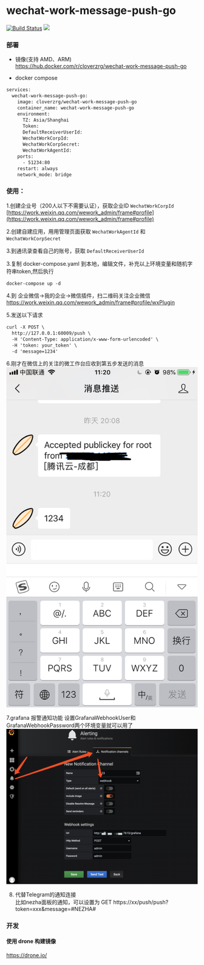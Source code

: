 # wechat-work-message-push-go
[![Build Status](http://drone.jeongen.com/api/badges/cloverzrg/wechat-work-message-push-go/status.svg)](http://drone.jeongen.com/cloverzrg/wechat-work-message-push-go)
[![](https://img.shields.io/microbadger/image-size/cloverzrg/wechat-work-message-push-go.svg)](https://hub.docker.com/r/cloverzrg/wechat-work-message-push-go/)

### 部署
- 镜像(支持 AMD、ARM)  
  https://hub.docker.com/r/cloverzrg/wechat-work-message-push-go
  
- docker compose  
```
services:
  wechat-work-message-push-go:
    image: cloverzrg/wechat-work-message-push-go
    container_name: wechat-work-message-push-go
    environment:
      TZ: Asia/Shanghai
      Token:
      DefaultReceiverUserId:
      WechatWorkCorpId:
      WechatWorkCorpSecret:
      WechatWorkAgentId:
    ports:
      - 51234:80
    restart: always
    network_mode: bridge
```

### 使用：
1.创建企业号（200人以下不需要认证），获取企业ID `WechatWorkCorpId` [https://work.weixin.qq.com/wework_admin/frame#profile](https://work.weixin.qq.com/wework_admin/frame#profile)

2.创建自建应用，用用管理页面获取 `WechatWorkAgentId` 和 `WechatWorkCorpSecret`

3.到通讯录查看自己的账号，获取 `DefaultReceiverUserId` 

3.复制 docker-compose.yaml 到本地，编辑文件，补充以上环境变量和随机字符串token,然后执行
```shell
docker-compose up -d
```

4.到 企业微信->我的企业->微信插件，扫二维码关注企业微信 https://work.weixin.qq.com/wework_admin/frame#profile/wxPlugin

5.发送以下请求
```shell
curl -X POST \
  http://127.0.0.1:60009/push \
  -H 'Content-Type: application/x-www-form-urlencoded' \
  -H 'token: your_token' \
  -d 'message=1234'
```

6.刚才在微信上的关注的微工作台应收到第五步发送的消息
![](https://github.com/cloverzrg/wechat-work-message-push-go/raw/master/image/IMG_8017.jpg)


7.grafana 报警通知功能
设置GrafanaWebhookUser和GrafanaWebhookPassword两个环境变量就可以用了
![](https://github.com/cloverzrg/wechat-work-message-push-go/raw/master/image/grafana_webhook.png)


8. 代替Telegram的通知连接  
   比如nezha面板的通知，可以设置为
   GET https://xx/push/push?token=xxx&message=#NEZHA#

### 开发

#### 使用 drone 构建镜像

https://drone.io/

